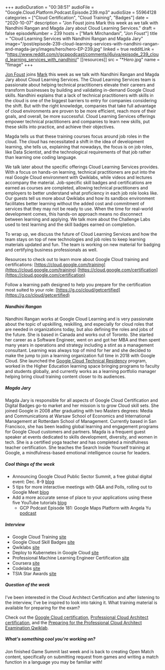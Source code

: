 +++
audioDuration = "00:38:51"
audioFile = "Google.Cloud.Platform.Podcast.Episode.239.mp3"
audioSize = 55964128
categories = ["Cloud Certification", "Cloud Training", "Badges"]
date = "2020-10-07"
description = "Jon Foust joins Mark this week as we talk with Nandhini Rangan and Magda Jary about Cloud Learning Services."
draft = false
episodeNumber = 239
hosts = ["Mark Mirchandani", "Jon Foust"]
title = "Cloud Learning Services with Nandhini Rangan and Magda Jary"
image="/post/episode-239-cloud-learning-services-with-nandhini-rangan-and-magda-jary/images/hero/hero-EP-239.jpg"
linked = true
redditLink = "https://www.reddit.com/r/gcppodcast/comments/j6uiva/episode_239_cloud_learning_services_with_nandhini/"
[[resources]]
  src = "**Hero*.jpg"
  name = "fimage"
+++

[Jon Foust](https://twitter.com/syntxerror1) joins [Mark](https://twitter.com/markmirch) this week as we talk with Nandhini Rangan and Magda Jary about Cloud Learning Services. The Cloud Learning Services team is passionate about helping technical practitioners elevate their careers and transform businesses by building and validating in-demand Google Cloud skills. Nandhini explains that a lack of technical practitioners with skills in the cloud is one of the biggest barriers to entry for companies considering the shift. But with the right knowledge, companies that take full advantage of cloud environments are proven to be more efficient, reach more of their goals, and overall, be more successful. Cloud Learning Services offerings empower technical practitioners and companies to learn new skills, put these skills into practice, and achieve their objectives. 

Magda tells us that these training courses focus around job roles in the cloud. The cloud has necessitated a shift in the idea of development learning, she tells us, explaining that nowadays, the focus is on job roles, like Data Scientist, and the technological requirements of that job rather than learning one coding language. 

We talk later about the specific offerings Cloud Learning Services provides. With a focus on hands-on learning, technical practitioners are put into the real Google Cloud environment with Qwiklabs, while videos and lectures accompany the material. Job-specific skill badges and certifications are earned as courses are completed, allowing technical practitioners and employers to better understand what proficiency in each job role looks like. Our guests tell us more about Qwiklabs and how its sandbox environment facilitates better learning without the added cost and commitment of services that they may not be ready to use. When the time for real-world development comes, this hands-on approach means no disconnect between learning and applying. We talk more about the Challenge Labs used to test learning and the skill badges earned on completion.

To wrap up, we discuss the future of Cloud Learning Services and how the team stays on top of new technologies and job roles to keep learning materials updated and fun. The team is working on new material for badging and certifying business professionals as well.

Resources to check out to learn more about Google Cloud training and certifications:
[https://cloud.google.com/training](https://cloud.google.com/training)
[https://cloud.google.com/certification](https://cloud.google.com/certification)

Follow a learning path designed to help you prepare for the certification most suited to your role: [https://g.co/cloud/getcertified](https://g.co/cloud/getcertified)

##### Nandhini Rangan

Nandhini Rangan works at Google Cloud Learning and is very passionate about the topic of upskilling, reskilling, and especially for cloud roles that are needed in organizations today, but also defining the roles and jobs of the future. She is based in Canada and works out of Toronto. She started her career as a Software Engineer, went on and got her MBA and then spent many years in operations and strategy including a stint as a management consultant. Learning was always top of mind for her and she decided to make the jump to join a learning organization full time in 2018 with Google Cloud. She launched the [Google Cloud Technical Residency](https://buildyourfuture.withgoogle.com/programs/cloud-technical-residency/) program, worked in the Higher Education learning space bringing programs to faculty and students globally, and currently works as a learning portfolio manager helping bring cloud training content closer to its audiences.

##### Magda Jary

Magda Jary is responsible for all aspects of Google Cloud Certification and Digital Badges go-to market and her mission is to grow Cloud skill sets. She joined Google in 2008 after graduating with two Masters degrees: Media and Communications at Warsaw School of Economics and International Management at Rotterdam School of Management. Currently based in San Francisco, she has been leading global learning and engagement programs for Google Cloud customers and partners. Magda is a frequent guest speaker at events dedicated to skills development, diversity, and women in tech. She is a certified yoga teacher and has completed a mindfulness teacher certification. She teaches the Search Inside Yourself training at Google, a mindfulness-based emotional intelligence course for leaders.

##### Cool things of the week

* Announcing Google Cloud Public Sector Summit, a free global digital event: Dec. 8-9 [blog](https://cloud.google.com/blog/topics/public-sector/announcing-google-cloud-public-sector-summit-global-digital-event)
* 5 tips for more interactive meetings with Q&A and Polls, rolling out to Google Meet [blog](https://cloud.google.com/blog/products/google-meet/introducing-qa-and-polls-in-google-meet)
* Add a more accurate sense of place to your applications using these five YouTube tutorials [blog](https://cloud.google.com/blog/products/maps-platform/add-more-accurate-sense-place-your-applications-using-these-five-youtube-tutorials)
     * GCP Podcast Episode 181: Google Maps Platform with Angela Yu [podcast](https://www.gcppodcast.com/post/episode-181-google-maps-platform-with-angela-yu/)

##### Interview

* Google Cloud Training [site](https://cloud.google.com/training)
* Google Cloud Skill Badges [site](https://cloud.google.com/training/badges)
* Qwiklabs [site](https://www.qwiklabs.com)
* Deploy to Kubernetes in Google Cloud [site](https://google.qwiklabs.com/quests/116?utm_source=google&utm_medium=lp&utm_campaign=gcpskills)
* Professional Machine Learning Engineer Certification [site](https://cloud.google.com/certification/machine-learning-engineer)
* Coursera [site](https://www.coursera.org)
* Codelabs [site](https://codelabs.developers.google.com)
* TSIA Star Awards [site](https://www.tsia.com/tsia.public.dev/media/pdf-file-storage/STAR%20Application%20Submissions%202020/2020-starawardsapp-es-googlecloudllc.pdf)

##### Question of the week

I’ve been interested in the Cloud Architect Certification and after listening to the interview, I’ve be inspired to look into taking it. What training material is available for preparing for the exam?

Check out the [Google Cloud certification](https://cloud.google.com/certification), [Professional Cloud Architect certification](https://cloud.google.com/certification/cloud-architect), and the [Preparing for the Professional Cloud Architect Examination Qwiklab](https://google.qwiklabs.com/courses/1491).

##### What's something cool you're working on?

Jon finished Game Summit last week and is back to creating Open Match content, specifically on submitting request from games and writing a match function in a language you may be familiar with!